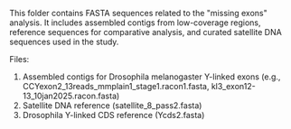 This folder contains FASTA sequences related to the "missing exons" analysis. It includes assembled contigs from low-coverage regions, reference sequences for comparative analysis, and curated satellite DNA sequences used in the study.

Files:

1. Assembled contigs for Drosophila melanogaster Y-linked exons (e.g., CCYexon2_13reads_mmplain1_stage1.racon1.fasta, kl3_exon12-13_10jan2025.racon.fasta)
2. Satellite DNA reference (satellite_8_pass2.fasta)
3. Drosophila Y-linked CDS reference (Ycds2.fasta)
